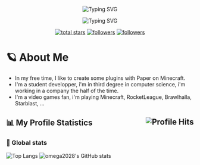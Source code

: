 <p align="center">
  <img src="https://readme-typing-svg.demolab.com?font=Noto+Sherif&pause=1000&color=011BF7&center=true&vCenter=true&width=435&lines=Hello%2C+I'm+omega2028" alt="Typing SVG" />
</p>
<p align="center">
  <img src="https://readme-typing-svg.demolab.com?font=Noto+Sherif&pause=1000&color=005FFF&center=true&vCenter=true&width=435&lines=I'm+a+%F0%9F%92%ABMinecraft%F0%9F%92%AB+plugin+maker" alt="Typing SVG" />
</p>

<p align="center">
  <a href="https://github.com/omega2028?tab=repositories&sort=stargazers">
    <img alt="total stars" title="Total stars on GitHub" src="https://custom-icon-badges.demolab.com/github/stars/omega2028?color=55960c&style=for-the-badge&labelColor=488207&logo=star"/></a>
  <a href="https://github.com/omega2028?tab=followers">
    <img alt="followers" title="Follow me on Github" src="https://custom-icon-badges.demolab.com/github/followers/omega2028?color=236ad3&labelColor=1155ba&style=for-the-badge&logo=person-add&label=Follow&logoColor=white"/></a>
  <a href="#">
    <img alt="followers" title="Total number of views for my profile" src="https://komarev.com/ghpvc/?username=omega2028&style=for-the-badge&logo=person-add"/></a>
</p>

# 🪐 About Me
* In my free time, I like to create some plugins with Paper on Minecraft.
* I'm a student developper, i'm in third degree in computer science, i'm working in a company the half of the time.
* I'm a video games fan, i'm playing Minecraft, RocketLeague, Brawlhalla, Starblast, ...

## 📊 My Profile Statistics <img align="right" alt="Profile Hits" src="https://hits.seeyoufarm.com/api/count/incr/badge.svg?url=https%3A%2F%2Fgithub.com%2Fomega20281212%2Fhit-counter&style=for-the-badge">

### 🧮 Global stats

![Top Langs](https://github-readme-stats.vercel.app/api/top-langs/?username=omega2028&layout=compact&langs_count=6&size_weight=0&theme=transparent&count_weight=0.9&hide=jupyter%20notebook,html,css,dockerfile,hack)
![omega2028's GitHub stats](https://github-readme-stats.vercel.app/api?username=omega2028&count_private=true&show_icons=true&hide=issues&theme=transparent)

